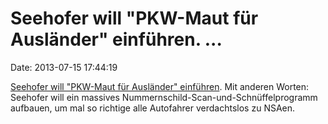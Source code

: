 Seehofer will \"PKW-Maut für Ausländer\" einführen. \...
========================================================

Date: 2013-07-15 17:44:19

[Seehofer will \"PKW-Maut für Ausländer\"
einführen](http://welt.de/article118051782). Mit anderen Worten:
Seehofer will ein massives Nummernschild-Scan-und-Schnüffelprogramm
aufbauen, um mal so richtige alle Autofahrer verdachtslos zu NSAen.
